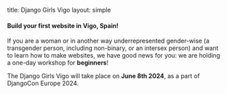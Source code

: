 title: Django Girls Vigo
layout: simple


#### Build your first website in Vigo, Spain!

If you are a woman or in another way underrepresented gender-wise (a transgender person, including non-binary, or an intersex person) and want to learn how to make websites, we have good news for you: we are holding a one-day workshop for **beginners**!

The Django Girls Vigo will take place on **June 8th 2024**, as a part of DjangoCon Europe 2024.
